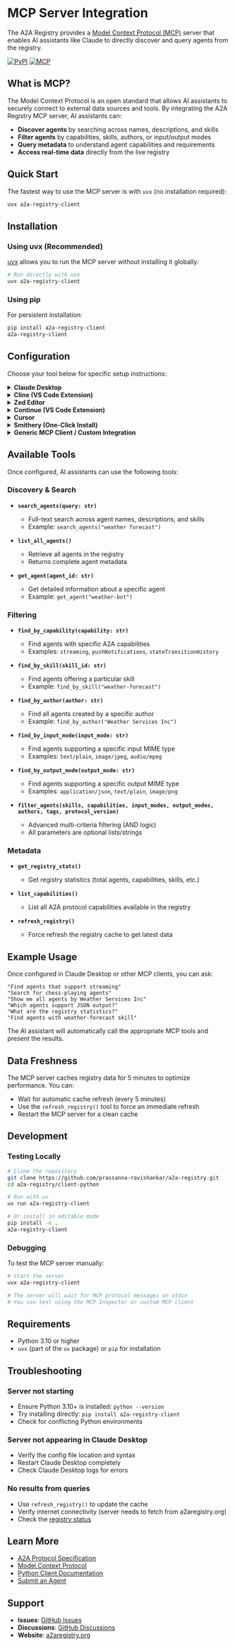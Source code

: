 # MCP Server Integration

The A2A Registry provides a [Model Context Protocol (MCP)](https://modelcontextprotocol.io/) server that enables AI assistants like Claude to directly discover and query agents from the registry.

[![PyPI](https://img.shields.io/pypi/v/a2a-registry-client)](https://pypi.org/project/a2a-registry-client/)
[![MCP](https://img.shields.io/badge/MCP-Compatible-green)](https://modelcontextprotocol.io/)

## What is MCP?

The Model Context Protocol is an open standard that allows AI assistants to securely connect to external data sources and tools. By integrating the A2A Registry MCP server, AI assistants can:

- **Discover agents** by searching across names, descriptions, and skills
- **Filter agents** by capabilities, skills, authors, or input/output modes
- **Query metadata** to understand agent capabilities and requirements
- **Access real-time data** directly from the live registry

## Quick Start

The fastest way to use the MCP server is with `uvx` (no installation required):

```bash
uvx a2a-registry-client
```

## Installation

### Using uvx (Recommended)

[uvx](https://docs.astral.sh/uv/) allows you to run the MCP server without installing it globally:

```bash
# Run directly with uvx
uvx a2a-registry-client
```

### Using pip

For persistent installation:

```bash
pip install a2a-registry-client
a2a-registry-client
```

## Configuration

Choose your tool below for specific setup instructions:

<details>
<summary><strong>Claude Desktop</strong></summary>

The most popular way to use the A2A Registry MCP server.

**Configuration File Location:**
- **macOS**: `~/Library/Application Support/Claude/claude_desktop_config.json`
- **Windows**: `%APPDATA%\Claude\claude_desktop_config.json`
- **Linux**: `~/.config/Claude/claude_desktop_config.json`

**Configuration:**
```json
{
  "mcpServers": {
    "a2a-registry": {
      "command": "uvx",
      "args": ["a2a-registry-client"]
    }
  }
}
```

**After configuration:**
1. Save the file
2. Restart Claude Desktop completely
3. Look for the 🔌 icon in Claude to verify MCP servers are loaded

**Alternative (if you have it installed):**
```json
{
  "mcpServers": {
    "a2a-registry": {
      "command": "a2a-registry-client"
    }
  }
}
```
</details>

<details>
<summary><strong>Cline (VS Code Extension)</strong></summary>

Cline is a popular AI coding assistant for VS Code with MCP support.

**Setup:**

1. Install the Cline extension from VS Code marketplace
2. Open VS Code Settings (`Cmd/Ctrl + ,`)
3. Search for "Cline: MCP Settings"
4. Click "Edit in settings.json"
5. Add the configuration:

```json
{
  "cline.mcpServers": {
    "a2a-registry": {
      "command": "uvx",
      "args": ["a2a-registry-client"]
    }
  }
}
```

6. Restart VS Code or reload the Cline extension

**Verify:** Cline should now be able to query the A2A Registry when you ask about agents.
</details>

<details>
<summary><strong>Zed Editor</strong></summary>

Zed is a high-performance code editor with built-in MCP support.

**Configuration File Location:**
- `~/.config/zed/settings.json`

**Configuration:**
```json
{
  "context_servers": {
    "a2a-registry": {
      "command": {
        "path": "uvx",
        "args": ["a2a-registry-client"]
      }
    }
  }
}
```

**After configuration:**
1. Save the settings file
2. Restart Zed
3. The MCP server should appear in Zed's context menu

**Documentation:** [Zed MCP Documentation](https://zed.dev/docs/assistant/model-context-protocol)
</details>

<details>
<summary><strong>Continue (VS Code Extension)</strong></summary>

Continue is an open-source AI code assistant with MCP integration.

**Setup:**

1. Install the Continue extension from VS Code marketplace
2. Open Continue settings (click the gear icon in Continue panel)
3. Navigate to the MCP section
4. Add the server configuration:

```json
{
  "mcpServers": {
    "a2a-registry": {
      "command": "uvx",
      "args": ["a2a-registry-client"]
    }
  }
}
```

5. Restart VS Code

**Verify:** Use Continue's chat to ask about agents in the registry.

**Documentation:** [Continue MCP Setup](https://docs.continue.dev/features/model-context-protocol)
</details>

<details>
<summary><strong>Cursor</strong></summary>

Cursor is an AI-first code editor with MCP support.

**Setup:**

1. Open Cursor Settings (`Cmd/Ctrl + ,`)
2. Search for "MCP" or navigate to AI/MCP settings
3. Add the server configuration:

```json
{
  "mcpServers": {
    "a2a-registry": {
      "command": "uvx",
      "args": ["a2a-registry-client"]
    }
  }
}
```

4. Restart Cursor

**Note:** MCP support in Cursor may be in beta. Check Cursor's documentation for the latest setup instructions.
</details>

<details>
<summary><strong>Smithery (One-Click Install)</strong></summary>

Smithery provides one-click installation for MCP servers.

**Install:**

[![Install on Smithery](https://smithery.ai/badge/@a2a-registry/client)](https://smithery.ai/server/@a2a-registry/client)

Click the badge above or visit: https://smithery.ai/server/a2a-registry-client

**What Smithery does:**
- Automatically configures the MCP server in your chosen tool
- Manages updates and dependencies
- Simplifies installation across multiple IDEs

*Note: Package may need to be published to Smithery first*
</details>

<details>
<summary><strong>Generic MCP Client / Custom Integration</strong></summary>

For custom MCP client implementations or other tools not listed above.

**Command:**
```bash
uvx a2a-registry-client
```

**Or if installed via pip:**
```bash
a2a-registry-client
```

**Configuration Pattern (JSON):**
```json
{
  "mcpServers": {
    "a2a-registry": {
      "command": "uvx",
      "args": ["a2a-registry-client"]
    }
  }
}
```

**Technical Details:**
- **Protocol**: [MCP Specification](https://spec.modelcontextprotocol.io/)
- **Transport**: stdio (standard input/output)
- **Server name**: `A2A Registry`
- **Language**: Python 3.10+

**Testing:**
Use the [MCP Inspector](https://github.com/modelcontextprotocol/inspector) to test the server:

```bash
npx @modelcontextprotocol/inspector uvx a2a-registry-client
```
</details>

## Available Tools

Once configured, AI assistants can use the following tools:

### Discovery & Search

- **`search_agents(query: str)`**
  - Full-text search across agent names, descriptions, and skills
  - Example: `search_agents("weather forecast")`

- **`list_all_agents()`**
  - Retrieve all agents in the registry
  - Returns complete agent metadata

- **`get_agent(agent_id: str)`**
  - Get detailed information about a specific agent
  - Example: `get_agent("weather-bot")`

### Filtering

- **`find_by_capability(capability: str)`**
  - Find agents with specific A2A capabilities
  - Examples: `streaming`, `pushNotifications`, `stateTransitionHistory`

- **`find_by_skill(skill_id: str)`**
  - Find agents offering a particular skill
  - Example: `find_by_skill("weather-forecast")`

- **`find_by_author(author: str)`**
  - Find all agents created by a specific author
  - Example: `find_by_author("Weather Services Inc")`

- **`find_by_input_mode(input_mode: str)`**
  - Find agents supporting a specific input MIME type
  - Examples: `text/plain`, `image/jpeg`, `audio/mpeg`

- **`find_by_output_mode(output_mode: str)`**
  - Find agents supporting a specific output MIME type
  - Examples: `application/json`, `text/plain`, `image/png`

- **`filter_agents(skills, capabilities, input_modes, output_modes, authors, tags, protocol_version)`**
  - Advanced multi-criteria filtering (AND logic)
  - All parameters are optional lists/strings

### Metadata

- **`get_registry_stats()`**
  - Get registry statistics (total agents, capabilities, skills, etc.)

- **`list_capabilities()`**
  - List all A2A protocol capabilities available in the registry

- **`refresh_registry()`**
  - Force refresh the registry cache to get latest data

## Example Usage

Once configured in Claude Desktop or other MCP clients, you can ask:

```
"Find agents that support streaming"
"Search for chess-playing agents"
"Show me all agents by Weather Services Inc"
"Which agents support JSON output?"
"What are the registry statistics?"
"Find agents with weather-forecast skill"
```

The AI assistant will automatically call the appropriate MCP tools and present the results.

## Data Freshness

The MCP server caches registry data for 5 minutes to optimize performance. You can:
- Wait for automatic cache refresh (every 5 minutes)
- Use the `refresh_registry()` tool to force an immediate refresh
- Restart the MCP server for a clean cache

## Development

### Testing Locally

```bash
# Clone the repository
git clone https://github.com/prassanna-ravishankar/a2a-registry.git
cd a2a-registry/client-python

# Run with uv
uv run a2a-registry-client

# Or install in editable mode
pip install -e .
a2a-registry-client
```

### Debugging

To test the MCP server manually:

```bash
# Start the server
uvx a2a-registry-client

# The server will wait for MCP protocol messages on stdin
# You can test using the MCP Inspector or custom MCP client
```

## Requirements

- Python 3.10 or higher
- `uvx` (part of the `uv` package) or `pip` for installation

## Troubleshooting

### Server not starting

- Ensure Python 3.10+ is installed: `python --version`
- Try installing directly: `pip install a2a-registry-client`
- Check for conflicting Python environments

### Server not appearing in Claude Desktop

- Verify the config file location and syntax
- Restart Claude Desktop completely
- Check Claude Desktop logs for errors

### No results from queries

- Use `refresh_registry()` to update the cache
- Verify internet connectivity (server needs to fetch from a2aregistry.org)
- Check the [registry status](https://www.a2aregistry.org/registry.json)

## Learn More

- [A2A Protocol Specification](https://a2a-protocol.org/)
- [Model Context Protocol](https://modelcontextprotocol.io/)
- [Python Client Documentation](https://github.com/prassanna-ravishankar/a2a-registry/tree/main/client-python)
- [Submit an Agent](https://github.com/prassanna-ravishankar/a2a-registry#quick-start)

## Support

- **Issues**: [GitHub Issues](https://github.com/prassanna-ravishankar/a2a-registry/issues)
- **Discussions**: [GitHub Discussions](https://github.com/prassanna-ravishankar/a2a-registry/discussions)
- **Website**: [a2aregistry.org](https://www.a2aregistry.org)
